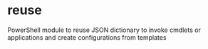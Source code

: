 # reuse
PowerShell module to reuse JSON dictionary to invoke cmdlets or applications and create configurations from templates
